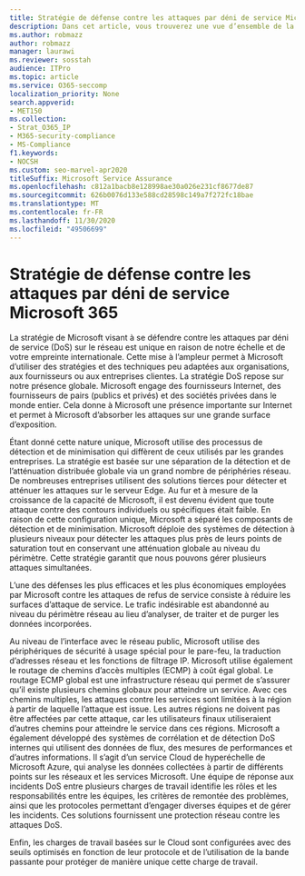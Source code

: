 ```yaml
---
title: Stratégie de défense contre les attaques par déni de service Microsoft 365
description: Dans cet article, vous trouverez une vue d’ensemble de la stratégie de défense Microsoft pour les attaques par déni de service (DoS).
ms.author: robmazz
author: robmazz
manager: laurawi
ms.reviewer: sosstah
audience: ITPro
ms.topic: article
ms.service: O365-seccomp
localization_priority: None
search.appverid:
- MET150
ms.collection:
- Strat_O365_IP
- M365-security-compliance
- MS-Compliance
f1.keywords:
- NOCSH
ms.custom: seo-marvel-apr2020
titleSuffix: Microsoft Service Assurance
ms.openlocfilehash: c812a1bacb8e128998ae30a026e231cf8677de87
ms.sourcegitcommit: 626b0076d133e588cd28598c149a7f272fc18bae
ms.translationtype: MT
ms.contentlocale: fr-FR
ms.lasthandoff: 11/30/2020
ms.locfileid: "49506699"
---
```

# <a name="microsoft-365-denial-of-service-defense-strategy"></a>Stratégie de défense contre les attaques par déni de service Microsoft 365

La stratégie de Microsoft visant à se défendre contre les attaques par déni de service (DoS) sur le réseau est unique en raison de notre échelle et de votre empreinte internationale. Cette mise à l’ampleur permet à Microsoft d’utiliser des stratégies et des techniques peu adaptées aux organisations, aux fournisseurs ou aux entreprises clientes. La stratégie DoS repose sur notre présence globale. Microsoft engage des fournisseurs Internet, des fournisseurs de pairs (publics et privés) et des sociétés privées dans le monde entier. Cela donne à Microsoft une présence importante sur Internet et permet à Microsoft d’absorber les attaques sur une grande surface d’exposition.

Étant donné cette nature unique, Microsoft utilise des processus de détection et de minimisation qui diffèrent de ceux utilisés par les grandes entreprises. La stratégie est basée sur une séparation de la détection et de l’atténuation distribuée globale via un grand nombre de périphéries réseau. De nombreuses entreprises utilisent des solutions tierces pour détecter et atténuer les attaques sur le serveur Edge. Au fur et à mesure de la croissance de la capacité de Microsoft, il est devenu évident que toute attaque contre des contours individuels ou spécifiques était faible. En raison de cette configuration unique, Microsoft a séparé les composants de détection et de minimisation. Microsoft déploie des systèmes de détection à plusieurs niveaux pour détecter les attaques plus près de leurs points de saturation tout en conservant une atténuation globale au niveau du périmètre. Cette stratégie garantit que nous pouvons gérer plusieurs attaques simultanées.

L’une des défenses les plus efficaces et les plus économiques employées par Microsoft contre les attaques de refus de service consiste à réduire les surfaces d’attaque de service. Le trafic indésirable est abandonné au niveau du périmètre réseau au lieu d’analyser, de traiter et de purger les données incorporées.

Au niveau de l’interface avec le réseau public, Microsoft utilise des périphériques de sécurité à usage spécial pour le pare-feu, la traduction d’adresses réseau et les fonctions de filtrage IP. Microsoft utilise également le routage de chemins d’accès multiples (ECMP) à coût égal global. Le routage ECMP global est une infrastructure réseau qui permet de s’assurer qu’il existe plusieurs chemins globaux pour atteindre un service. Avec ces chemins multiples, les attaques contre les services sont limitées à la région à partir de laquelle l’attaque est issue. Les autres régions ne doivent pas être affectées par cette attaque, car les utilisateurs finaux utiliseraient d’autres chemins pour atteindre le service dans ces régions. Microsoft a également développé des systèmes de corrélation et de détection DoS internes qui utilisent des données de flux, des mesures de performances et d’autres informations. Il s’agit d’un service Cloud de hyperéchelle de Microsoft Azure, qui analyse les données collectées à partir de différents points sur les réseaux et les services Microsoft. Une équipe de réponse aux incidents DoS entre plusieurs charges de travail identifie les rôles et les responsabilités entre les équipes, les critères de remontée des problèmes, ainsi que les protocoles permettant d’engager diverses équipes et de gérer les incidents. Ces solutions fournissent une protection réseau contre les attaques DoS.

Enfin, les charges de travail basées sur le Cloud sont configurées avec des seuils optimisés en fonction de leur protocole et de l’utilisation de la bande passante pour protéger de manière unique cette charge de travail.
